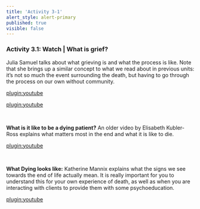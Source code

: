 ```yaml
---
title: 'Activity 3-1'
alert_style: alert-primary
published: true
visible: false
---
```


### Activity 3.1: Watch | What is grief?

Julia Samuel talks about what grieving is and what the process is like. Note that she brings up a similar concept to what we read about in previous units: it’s not so much the event surrounding the death, but having to go through the process on our own without community.

[plugin:youtube](https://www.youtube.com/watch?v=eEsxoO1gVks)

[plugin:youtube](https://www.youtube.com/watch?v=fNNU-ajnG-s)

&nbsp;

**What is it like to be a dying patient?**
An older video by Elisabeth Kubler-Ross explains what matters most in the end and what it is like to die.

[plugin:youtube](https://www.youtube.com/watch?v=H6yvJ_MWnJE)


&nbsp;

**What Dying looks like:**
Katherine Mannix explains what the signs we see towards the end of life actually mean. It is really important for you to understand this for your own experience of death, as well as when you are interacting with clients to provide them with some psychoeducation.

[plugin:youtube](https://www.youtube.com/watch?v=CruBRZh8quc)
